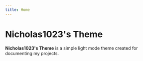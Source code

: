 ```yaml
---
title: Home
---
```


# Nicholas1023's Theme

**Nicholas1023's Theme** is a simple light mode theme created for documenting my projects.